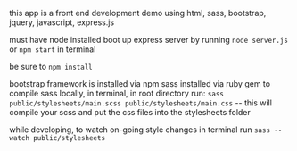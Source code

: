 this app is a front end development demo using html, sass, bootstrap, jquery, javascript, express.js

must have node installed
boot up express server by running `node server.js` or `npm start` in terminal

be sure to `npm install`

bootstrap framework is installed via npm
sass installed via ruby gem
to compile sass locally, in terminal, in root directory run: `sass public/stylesheets/main.scss public/stylesheets/main.css` -- this will compile your scss and put the css files into the stylesheets folder

while developing, to watch on-going style changes in terminal run `sass --watch public/stylesheets`
